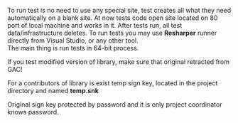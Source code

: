 To run test is no need to use any special site, test creates all what they need automatically on a blank site. 
At now tests code open site located on 80 port of local machine and works in it. 
After tests run, all test data/infrastructure deletes.
To run tests you may use **Resharper** runner directly from Visual Studio, or any other tool.  
The main thing is run tests in 64-bit process.

If you test modified version of library, make sure that original retracted from GAC!

For a contributors of library is exist temp sign key, located in the project directory and named **temp.snk**

Original sign key protected by password and it is only project coordinator knows password.